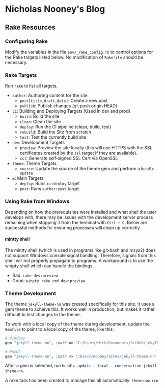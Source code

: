 # Nicholas Nooney's Blog

## Rake Resources

### Configuring Rake

Modify the variables in the file `env/_rake_config.rb` to control options for
the Rake targets listed below. No modification of `Rakefile` should be
necessary.

### Rake Targets

Run `rake` to list all targets.

- `author`: Authoring content for the site
  - `post[title,draft,date]`: Create a new post
  - `publish`: Publish changes (git push origin HEAD)
- `ci`: Building and Deploying Targets (Used in dev and prod)
  - `build`: Build the site
  - `clean`: Clean the site
  - `deploy`: Run the CI pipeline (clean, build, test)
  - `rebuild`: Build the Site from scratch
  - `test`: Test the currently build site
- `dev`: Development Targets
  - `preview`: Preview the site locally (this will use HTTPS with the SSL
    certificates created by the `ssl` target if they are available).
  - `ssl`: Generate self-signed SSL Cert via OpenSSL
- `theme`: Theme Targets
  - `source`: Update the source of the theme gem and perform a `bundle update`
- `m`: Main Targets
  - `deploy`: Runs `ci:deploy` target
  - `post`: Runs `author:post` target

### Using Rake from Windows

Depending on how the prerequisites were installed and what shell the user
develops with, there may be issues with the development server process remaining
when stopping it from the terminal with `Ctrl + C`. Below are successful methods
for ensuring processes will clean up correctly.

#### mintty shell

The mintty shell (which is used in programs like git-bash and msys2) does not
support Windows console signal handling. Therefore, signals from this shell will
not properly propagate to programs. A workaround is to use the winpty shell
which can handle the bindings.

- Bad: `rake dev:preview`
- Good: `winpty rake.cmd dev:preview`

### Theme Development

The theme `jekyll-theme-nn` was created specifically for this site. It uses a
gem theme to achieve this. It works well in production, but makes it rather
difficult to test changes to the theme.

To work with a local copy of the theme during development, update the `Gemfile`
to point to a local copy of the theme, like this:

```ruby
# Windows
gem "jekyll-theme-nn", :path => "C:/Users/Nick/Documents/GitHub/jekyll-theme-nn"

# MacOS
gem "jekyll-theme-nn", :path => "/Users/nooney/Sites/jekyll-theme-nn"
```

After a gem is selected, run
`bundle update --local --conservative jekyll-theme-nn`.

A rake task has been created to manage this all automatically: `theme:source`.
